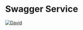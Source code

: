 # Swagger Service

[![David](https://david-dm.org/slate-studio/swagger-service.svg)](https://david-dm.org/slate-studio/swagger-service)
